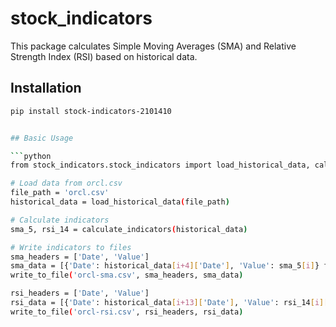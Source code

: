 # stock_indicators

This package calculates Simple Moving Averages (SMA) and Relative Strength Index (RSI) based on historical data.

## Installation

```bash
pip install stock-indicators-2101410


## Basic Usage

```python
from stock_indicators.stock_indicators import load_historical_data, calculate_indicators, write_to_file

# Load data from orcl.csv
file_path = 'orcl.csv'
historical_data = load_historical_data(file_path)

# Calculate indicators
sma_5, rsi_14 = calculate_indicators(historical_data)

# Write indicators to files
sma_headers = ['Date', 'Value']
sma_data = [{'Date': historical_data[i+4]['Date'], 'Value': sma_5[i]} for i in range(len(sma_5))]
write_to_file('orcl-sma.csv', sma_headers, sma_data)

rsi_headers = ['Date', 'Value']
rsi_data = [{'Date': historical_data[i+13]['Date'], 'Value': rsi_14[i][0]} for i in range(len(rsi_14))]
write_to_file('orcl-rsi.csv', rsi_headers, rsi_data)

